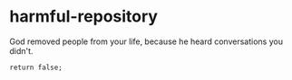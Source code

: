 # harmful-repository
God removed people from your life, because he heard conversations you didn't.

```return false;```
